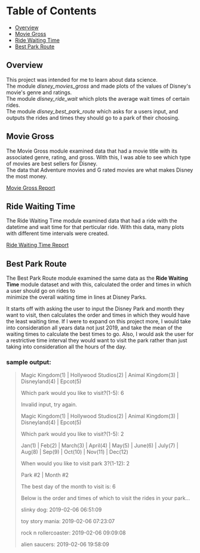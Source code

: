 # Table of Contents
- [Overview](#overview)
- [Movie Gross](#movie-gross)
- [Ride Waiting Time](#ride-waiting-time)
- [Best Park Route](#best-park-route)

## Overview
This project was intended for me to learn about data science.  
The module *disney_movies_gross* and made plots of the values of Disney's movie's genre and ratings.  
The module *disney_ride_wait* which plots the average wait times of certain rides.  
The module *disney_best_park_route* which asks for a users input, and outputs the rides and times they should go to a park of their choosing.

## Movie Gross

The Movie Gross module examined data that had a movie title with its associated genre, rating, and gross. With this, I was able to see which type of movies are best sellers for Disney.  
The data that Adventure movies and G rated movies are what makes Disney the most money.

[Movie Gross Report](https://github.com/VijayStroup/Disney-Visualization/tree/master/disney_movies_gross_reports)


## Ride Waiting Time

The Ride Waiting Time module examined data that had a ride with the datetime and wait time for that perticular ride.  With this data, many plots with different time intervals were created.

[Ride Waiting Time Report](https://github.com/VijayStroup/Disney-Visualization/tree/master/disney_ride_wait_reports)

## Best Park Route

The Best Park Route module examined the same data as the **Ride Waiting Time** module dataset and with this, calculated the order and times in which a user should go on rides to  
minimize the overall waiting time in lines at Disney Parks.

It starts off with asking the user to input the Disney Park and month they want to visit, then calculates the order and times in which they would have the least waiting time.  If I were to expand on this project more, I would take into consideration all years data not just 2019, and take the mean of the waiting times to
calculate the best times to go.  Also, I would ask the user for a restrictive time interval they would want to visit the park rather than just taking into
consideration all the hours of the day.

### sample output:
>Magic Kingdom(1) | Hollywood Studios(2) | Animal Kingdom(3) | Disneyland(4) | Epcot(5)
>
>Which park would you like to visit?(1-5): 6
>
>Invalid input, try again.
>
>Magic Kingdom(1) | Hollywood Studios(2) | Animal Kingdom(3) | Disneyland(4) | Epcot(5)
>
>Which park would you like to visit?(1-5): 2
>
>Jan(1) | Feb(2) | March(3) | April(4) | May(5) | June(6) | July(7) | Aug(8) | Sep(9) | Oct(10) | Nov(11) | Dec(12)
>
>When would you like to visit park 3?(1-12): 2
>
>    Park #2 | Month #2
>
>    The best day of the month to visit is: 6
>
>    Below is the order and times of which to visit the rides in your park...
>
>    slinky dog: 2019-02-06 06:51:09
>
>    toy story mania: 2019-02-06 07:23:07
>
>    rock n rollercoaster: 2019-02-06 09:09:08
>
>    alien saucers: 2019-02-06 19:58:09

